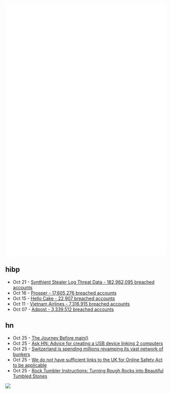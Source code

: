 ![Metrics](https://raw.githubusercontent.com/phixion/phixion/master/metrics.svg)

## hibp

<!--
for https://github.com/phixion/phixion/blob/main/.github/workflows/feeds.yml
-->
<!--START_SECTION:haveibeenpwnd-->
- Oct 21 - [Synthient Stealer Log Threat Data - 182,962,095 breached accounts](https://haveibeenpwned.com/Breach/SynthientStealerLogThreatData)
- Oct 16 - [Prosper - 17,605,276 breached accounts](https://haveibeenpwned.com/Breach/Prosper)
- Oct 15 - [Hello Cake - 22,907 breached accounts](https://haveibeenpwned.com/Breach/HelloCake)
- Oct 11 - [Vietnam Airlines - 7,316,915 breached accounts](https://haveibeenpwned.com/Breach/VietnamAirlines)
- Oct 07 - [Adpost - 3,339,512 breached accounts](https://haveibeenpwned.com/Breach/Adpost)
<!--END_SECTION:haveibeenpwnd-->

## hn

<!--
for https://github.com/phixion/phixion/blob/main/.github/workflows/feeds.yml
-->
<!--START_SECTION:hn-->
- Oct 25 - [The Journey Before main()](https://amit.prasad.me/blog/before-main)
- Oct 25 - [Ask HN: Advice for creating a USB device linking 2 computers](https://news.ycombinator.com/item?id=45706169)
- Oct 25 - [Switzerland is spending millions revamping its vast network of bunkers](https://www.washingtonpost.com/world/2025/10/25/switzerland-nuclear-bunkers-overhaul/)
- Oct 25 - [We do not have sufficient links to the UK for Online Safety Act to be applicable](https://libera.chat/news/advised)
- Oct 25 - [Rock Tumbler Instructions: Turning Rough Rocks into Beautiful Tumbled Stones](https://rocktumbler.com/tips/rock-tumbler-instructions/)
<!--END_SECTION:hn-->

<!--
for https://yhype.me
-->
![](https://hit.yhype.me/github/profile?user_id=13013670)
